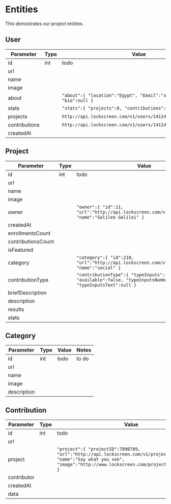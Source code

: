 # Entities

This demostrates our project enitites.

## User

Parameter | Type | Value | Notes
--------- | ---- | ----- | -----
id | int | todo | to do
url | | | 
name | | | 
image | | | 
about | |  `"about":{ "location":"Egypt", "Email":"ali@allam.com", "bio":null }` |
stats | |  `"stats":{ "projects":0, "contributions":5 }` |
projects | |  `http://api.lockscreen.com/v1/users/1411414/created_projects` |
contributions | |  `http://api.lockscreen.com/v1/users/1411414/contributions` |
createdAt | | 




## Project

Parameter | Type | Value | Notes
--------- | ---- | ----- | -----
id | int | todo | to do
url | | | 
name | | | 
image | | | 
owner | |`"owner":{ "id":11, "url":"http://api.lockscreen.com/v1/users/11", "name":"Galileo Galilei" }` | 
createdAt | | |
enrollmentsCount | | | 
contributionsCount | | |
isFeatured | | |
category | | `"category":{ "id":210, "url":"http://api.lockscreen.com/v1/categories/210", "name":"social" }`|
contributionType | | `"contributionType":{ "typeInputs":{ "available":false, "typeInputsNumber":null, "typeInputsText":null }` |
briefDescription | | | 
description | | | 
results | | | 
stats | | | 


## Category

Parameter | Type | Value | Notes
--------- | ---- | ----- | -----
id | int | todo | to do
url | | | 
name | | | 
image | | | 
description | | | 



## Contribution 

Parameter | Type | Value | Notes
--------- | ---- | ----- | -----
id | int | todo | to do
url | | | 
project | |`"project":{ "projectID":7898789, "url":"http://api.lockscreen.com/v1/projects/7898789", "name":"Say what you see", "image":"http://www.lockscreen.com/projects_images/1.jpg" }` | 
contributor | | | 
createdAt | | |
data | | |

